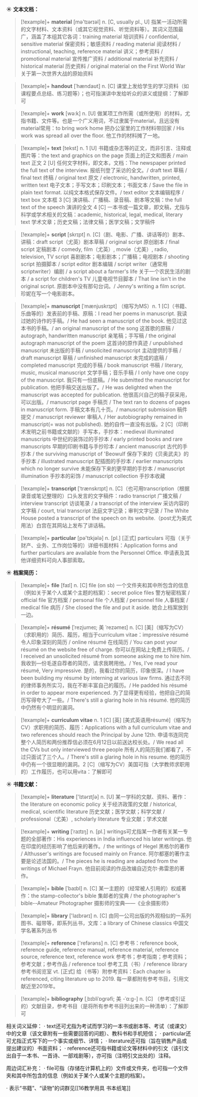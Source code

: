 ☀ <span class="category">**文本文档：**</span>
>[!example]+ <span class="vocabulary">**material**</span> [mə'tɪərɪəl] 
> <span class="definition">n. [C, usually pl., U] 指某一活动所需的文字材料、文本资料（或其它视觉资料、听觉资料等）。其词义范围最广，涵盖了本组其它各词：</span>training material 培训资料 / confidential, sensitive material 保密资料；敏感资料 / reading material 阅读材料 / instructional, teaching, reference material 讲义；参考资料 / promotional material 宣传推广资料 / additional material 补充资料 / historical material 历史资料 / original material on the First World War 关于第一次世界大战的原始资料
           
>[!example]+ <span class="vocabulary">**handout**</span> [ˈhændaʊt]
> <span class="definition">n. [C] 课堂上发给学生的学习资料（如课程要点总结、练习题等）；也可指演讲中发给听众的讲义或提纲：</span>了解即可

>[!example]+ <span class="vocabulary">**work**</span> [wə:k] 
> <span class="definition">n. [U] 做某项工作所需（或所使用）的材料，尤指书籍、文件等。也是一个广义用词，不过隶属于material，且远没有material常用：</span>to bring work home 把办公室里的工作材料带回家 / His work was spread all over the floor. 他工作的材料摊了一地。

>[!example]+ <span class="vocabulary">**text**</span> [tekst] 
> <span class="definition">n. 1 [U] 书籍或杂志等的正文，而非引言、注释或图片等：</span>the text and graphics on the page 页面上的正文和图表 / main text 正文 <span class="definition">2 [U] 任何文字材料，即文本，文档：</span>The newspaper printed the full text of the interview. 报纸刊登了采访的全文。/ draft text 草稿 / final text 终稿 / original text 原文 / electronic, handwritten, printed, written text 电子文本；手写文本；印刷文本；书面文本 / Save the file in plain text format. 以纯文本格式保存文件。/ text editor 文本编辑程序 / text box 文本框 <span class="definition">3 [C] 演讲稿、广播稿、录音稿、剧本等文稿：</span>the full text of the speech 演讲的全文 <span class="definition">4 [C] 一本书或一篇文章，即文稿，尤指与科学或学术相关的文稿：</span>academic, historical, legal, medical, literary text 学术文章；历史文稿；法律文稿；医学文稿；文学稿件

>[!example]+ <span class="vocabulary">**script**</span> [skrɪpt]
> <span class="definition">n. [C]（剧、电影、广播、讲话等的）剧本、讲稿：</span>draft script（尤英）剧本草稿 / original script 原创剧本 / final script 定稿剧本 / comedy, film（尤英）, movie（尤美）, radio, television, TV script 喜剧剧本；电影剧本；广播稿；电视剧本 / shooting script 拍摄脚本 / script editor 剧本编辑 / script writer（通常用scriptwriter）编剧 / a script about a farmer's life 关于一个农民生活的剧本 / a script for children's TV 儿童电视节目脚本 / That line isn't in the original script. 原剧本中没有那句台词。/ Jenny's writing a film script. 珍妮在写一个电影剧本。
           
>[!example]+ <span class="vocabulary">**manuscript**</span> [ˈmænjuskrɪpt]
（缩写为MS）<span class="definition">n. 1 [C]（书籍、乐曲等的）发表前的手稿、原稿：</span>I read her poems in manuscript. 我读过她的诗作的手稿。/ He had seen a manuscript of the book. 他见过这本书的手稿。/ an original manuscript of the song 这首歌的原稿 / autograph, handwritten manuscript 亲笔稿；手写稿 / the original autograph manuscript of the poem 这首诗的原作真迹 / unpublished manuscript 未出版的手稿 / unsolicited manuscript 主动提供的手稿 / draft manuscript 草稿 / unfinished manuscript 未完成的底稿 / completed manuscript 完成的手稿 / book manuscript 书稿 / literary, music, musical manuscript 文学手稿；音乐手稿 / I only have one copy of the manuscript. 我只有一份底稿。/ He submitted the manuscript for publication. 他把手稿交送出版了。/ He was delighted when the manuscript was accepted for publication. 他很高兴自己的稿子获采用，可以出版。/ manuscript page 手稿页 / The text ran to dozens of pages in manuscript form. 手稿文本有几十页。/ manuscript submission 稿件提交 / manuscript reviewer 审稿人 / Her autobiography remained in manuscript(= was not published). 她的自传一直没有出版。<span class="definition">2 [C]（印刷术发明之前书籍或文献的）手写本，手抄本：</span>medieval illuminated manuscripts 中世纪的装饰过的手抄本 / early printed books and rare manuscripts 早期的印刷书籍与手抄珍本 / ancient manuscript 古代的手抄本 / the surviving manuscript of 'Beowulf 保存下来的《贝奥武夫》的手抄本 / illustrated manuscript 配插图的手抄本 / earlier manuscripts which no longer survive 未能保存下来的更早期的手抄本 / manuscript illumination 手抄本的彩饰 / manuscript collection 手抄本收藏
           
>[!example]+ <span class="vocabulary">**transcript**</span> [ˈtrænskrɪpt]
> <span class="definition">n. [C]（也可用transcription（根据录音或笔记整理的）口头发言的文字稿件：</span>radio transcript 广播文稿 / interview transcript 访谈笔录 / a transcript of the interview 采访内容的文字稿 / court, trial transcript 法庭文字记录；审判文字记录 / The White House posted a transcript of the speech on its website.（post尤为美式用法）白宫在其网站上发布了讲话稿。

>[!example]+ <span class="vocabulary">**particular**</span> [pə'tɪkjələ] 
> <span class="definition">n. [pl.] [正式] particulars 可指（关于财产、业务、工作岗位等的）详细书面材料：</span>Application forms and further particulars are available from the Personnel Office. 申请表及其他详细资料可向人事部索取。

☀ <span class="category">**档案简历：**</span>
>[!example]+ <span class="vocabulary">**file**</span> [faɪl]
> <span class="definition">n. [C] file (on sb) 一个文件夹和其中所包含的信息（例如关于某个人或某个主题的档案）：</span>secret police files 警方秘密档案 / official file 官方档案 / personal file 个人档案 / personnel file 人事档案 / medical file 病历 / She closed the file and put it aside. 她合上档案放到一边。
           
>[!example]+ <span class="vocabulary">**résumé**</span> [ˈrezjumeɪ; 美 ˈrezəmeɪ]
> <span class="definition">n. [C] [美]（缩写为CV）（求职用的）简历、履历，相当于curriculum vitae：</span>impressive résumé 令人印象深刻的简历 / online résumé 在线简历 / You can post your résumé on the website free of charge. 你可以在网站上免费上传简历。/ I received an unsolicited résumé from someone asking me to hire him. 我收到—份毛遂自荐者的简历，请求我聘用他。/ Yes, I've read your résumé, Very impressive. 是的，我看过你的简历，印象很深。/ I have been building my résumé by interning at various law firms. 通过去不同的律师事务所实习，我在不断丰富自己的履历。/ He padded his résumé in order to appear more experienced. 为了显得更有经验，他把自己的简历写得夸大了一些。/ There's still a glaring hole in his résumé. 他的简历中仍然有个明显的漏洞。

>[!example]+ <span class="vocabulary">**curriculum vitae**</span>
> <span class="definition">n. 1 [C] [英] [美式英语用résumé]（缩写为CV）求职用的简历、履历：</span>Applications with a full curriculum vitae and two references should reach the Principal by June 12th. 申请书连同完整个人简历和两份推荐信必须在6月12日以前送达校长处。/ We read all the CVs but only interviewed three people 所有人的简历我们都看了，不过只面试了三个人。/ There's still a glaring hole in his resume. 他的简历中仍有一个很显眼的漏洞。<span class="definition">2 [C]（缩写为CV）美国可指（大学教师求职用的）工作履历，也可以用vita：</span>了解即可

☀ <span class="category">**书籍文献：**</span>
>[!example]+ <span class="vocabulary">**literature**</span> ['lɪtərɪtʃə] 
> <span class="definition">n. [U] 某一学科的文献、资料、著作：</span>the literature on economic policy 关于经济政策的文献 / historical, medical, scientific literature 历史文献；医学文献；科学文献 / professional（尤美）, scholarly literature 专业文献；学术文献
           
>[!example]+ <span class="vocabulary">**writing**</span> [ˈraɪtɪŋ]
> <span class="definition">n. [pl.] writings可尤指某一作者有关某一专题的全部著作：</span>His experiences in India influenced his later writings. 他在印度的经历影响了他后来的著作。/ the writings of Hegel 黑格尔的著作 / Althusser's writings are focused mainly on France. 阿尔都塞的著作主要是论述法国的。/ The pieces he is reading are adapted from the writings of Michael Frayn. 他目前阅读的作品改编自迈克尔·弗雷恩的著作。
           
>[!example]+ <span class="vocabulary">**bible**</span> [ˈbaɪbl]
> <span class="definition">n. [C] 某一主题的（经常被人引用的）权威著作：</span>the stamp-collector's bible 集邮者的宝典 / the photographer's bible--Amateur Photographer 摄影师的宝典——《业余摄影师》

>[!example]+ <span class="vocabulary">**library**</span> ['laɪbrərɪ] 
> <span class="definition">n. [C] 由同一公司出版的外观相似的一系列图书、磁带等，即系列丛书，文库：</span>a library of Chinese classics 中国文学名著系列丛书

>[!example]+ <span class="vocabulary">**reference**</span> ['refərəns] 
> <span class="definition">n. [C] 参考书：</span>reference book, reference guide, reference manual, reference material, reference source, reference text, reference work 参考书；参考指南；参考资料；参考文献；参考作品 / reference tool 参考工具（书）/ reference library 参考书阅览室 <span class="definition">vt. [正式] 给（书等）附参考资料：</span>Each chapter is referenced, citing literature up to 2019. 每一章都附有参考书目，引用文献近至2019年。
           
>[!example]+ <span class="vocabulary">**bibliography**</span> [ˌbɪbliˈɒgrəfi; 美 -ˈɑ:g-]
> <span class="definition">n. [C] （参考或引证的）文献目录，参考书目（是将所有参考书目列出来的一种清单）：</span>了解即可
 
相关词义延伸：
· text还可尤指为考试而学习的一本书或剧本等、考试（或课文）中的文章（该文章附有一些需要回答的问题）、教科书和手机短信；
· particular还可尤指正式写下的一个事实或细节、详情；
· literature还可指（旨在销售产品或提出建议的）书面资料；
· reference还可指书籍或论文等材料中的引文（该引文出自于一本书、一首诗、一部戏剧等），亦可指（注明引文出处的）注释。

周边词汇补充：
· file可指（存储在计算机上的）文件或文件夹，也可指一个文件夹和其中所包含的信息（例如关于某个人或某个主题的档案）。

· 表示“书籍”、“读物”的词群见[[16教学用具 书本纸笔]]
